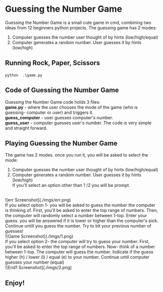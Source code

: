 # Guessing the Number Game

Guessing the Number Game is a small cute game in cmd, combining two ideas from 12 beginners python projects.
The guessing game has 2 modes:<br>
1. Computer guesses the number user thought of by hints (low/high/equal)<br>
2. Computer generates a random number. User guesses it by hints (low/high)

## Running Rock, Paper, Scissors

` python  .\game.py `

## Code of Guessing the Number Game

Guessing the Number Game code holds 3 files: <br>
**game.py** - where the user chooses the mode of the game (who is guessing- computer or user) and triggers it. <br>
**guess_computer** - user guesses computer's number. <br>
**guess_user** - computer guesses user's number.
The code is very simple and straight forward. 

## Playing Guessing the Number Game

The game has 2 modes. once you run it, you will be asked to select the mode:<br>
1. Computer guesses the number user thought of by hints (low/high/equal)<br>
2. Computer generates a random number. User guesses it by hints (low/high)<br>
If you'll select an option other than 1 /2 you will be prompt.
<br>
![err Screenshot](./imgs/err.png)
<br>
If you select option 1-  you will be asked to guess the number the computer is thinking of. First, you'll be asked to enter the top range of numbers. Then, the computer will randomly select a number between 1-top. Enter your guess. you will be answered if it is lower or higher than the computer's pick. Continue untill you guess the number. Try to bit your previous number of guesses!<br>
![Game Screenshot](./imgs/1.png)
<br>
If you select option 2- the computer will try to guess your number. First, you'll be asked to enter the top range of numbers. Now- think of a number between 1-top. The computer will guess the number. Indicate if the guess higher (h) / lower (l) / equal (e) to your number. Continue until computer guesses your number (equal) <br>
![End1 Screenshot](./imgs/2.png)
<br>

## Enjoy!
